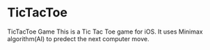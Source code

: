# TicTacToe
TicTacToe Game
This is a Tic Tac Toe game for iOS.
It uses Minimax algorithm(AI) to predect the next computer move.
